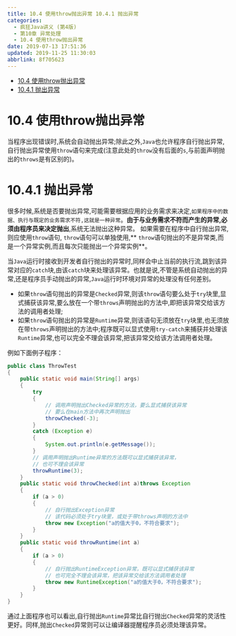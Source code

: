 ```yaml
---
title: 10.4 使用throw抛出异常 10.4.1 抛出异常
categories: 
  - 疯狂Java讲义 (第4版)
  - 第10章 异常处理
  - 10.4 使用throw抛出异常
date: 2019-07-13 17:51:36
updated: 2019-11-25 11:30:03
abbrlink: 8f705623
---
```

<div id='my_toc'>

- [10.4 使用throw抛出异常](/JavaReadingNotes/8f705623/#10-4-使用throw抛出异常)
- [10.4.1 抛出异常](/JavaReadingNotes/8f705623/#10-4-1-抛出异常)

</div>
<!--more-->
<script>if (navigator.platform.toLowerCase() == 'win32'){document.getElementById('my_toc').style.display = 'none';}</script>

<!--end-->
# 10.4 使用throw抛出异常 #
当程序出现错误时,系统会自动抛出异常;除此之外,`Java`也允许程序自行抛出异常,自行抛出异常使用`throw`语句来完成(注意此处的`throw`没有后面的`s`,与前面声明抛出的`throws`是有区别的)。
# 10.4.1 抛出异常 #
很多时候,系统是否要抛出异常,可能需要根据应用的业务需求来决定,`如果程序中的数据、执行与既定的业务需求不符,这就是一种异常`。**由于与业务需求不符而产生的异常,必须由程序员来决定抛出**,系统无法抛出这种异常。
如果需要在程序中自行抛出异常,则应使用`throw`语句, `throw`语句可以单独使用,** `throw`语句抛出的不是异常类,而是一个异常实例,而且每次只能抛出一个异常实例**。

当`Java`运行时接收到开发者自行抛出的异常时,同样会中止当前的执行流,跳到该异常对应的`catch`块,由该`catch`块来处理该异常。也就是说,不管是系统自动抛出的异常,还是程序员手动抛出的异常,`Java`运行时环境对异常的处理没有任何差别。

- 如果`throw`语句抛出的异常是`Checked`异常,则该`throw`语句要么处于`try`块里,显式捕获该异常,要么放在一个带`throws`声明抛出的方法中,即把该异常交给该方法的调用者处理;
- 如果`throw`语句抛出的异常是`Runtime`异常,则该语句无须放在`try`块里,也无须放在带`throws`声明抛出的方法中;程序既可以显式使用`try-catch`来捕获并处理该`Runtime`异常,也可以完全不理会该异常,把该异常交给该方法调用者处理。

例如下面例子程序：
```java
public class ThrowTest
{
    public static void main(String[] args)
    {
        try
        {
            // 调用声明抛出Checked异常的方法，要么显式捕获该异常
            // 要么在main方法中再次声明抛出
            throwChecked(-3);
        }
        catch (Exception e)
        {
            System.out.println(e.getMessage());
        }
        // 调用声明抛出Runtime异常的方法既可以显式捕获该异常，
        // 也可不理会该异常
        throwRuntime(3);
    }
    public static void throwChecked(int a)throws Exception
    {
        if (a > 0)
        {
            // 自行抛出Exception异常
            // 该代码必须处于try块里，或处于带throws声明的方法中
            throw new Exception("a的值大于0，不符合要求");
        }
    }
    public static void throwRuntime(int a)
    {
        if (a > 0)
        {
            // 自行抛出RuntimeException异常，既可以显式捕获该异常
            // 也可完全不理会该异常，把该异常交给该方法调用者处理
            throw new RuntimeException("a的值大于0，不符合要求");
        }
    }
}
```
通过上面程序也可以看出,自行抛出`Runtime`异常比自行抛出`Checked`异常的灵活性更好。同样,抛出`Checked`异常则可以让编译器提醒程序员必须处理该异常。

